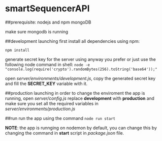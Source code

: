 # smartSequencerAPI

##prerequisite:
nodejs and npm
mongoDB

make sure mongodb is running

##development launching
first install all dependencies using npm:

`npm install`

generate secret key for the server using anyway you prefer or just use the following node command in shell:
`node -e "console.log(require('crypto').randomBytes(256).toString('base64'));"`

open *server/environments/development.js*, copy the generated secret key and fill the **SECRET_KEY** variable with it.

##production launching
in order to change the enviroment the app is running,
open *server/config.js*
replace **development** with **production**
and make sure you set all the required variables in *server/environments/production.js*


##run
run the app using the command
`node run start`

**NOTE**: the app is runnging on nodemon by default, you can change this by changing the command in **start** script in *package.json* file.






